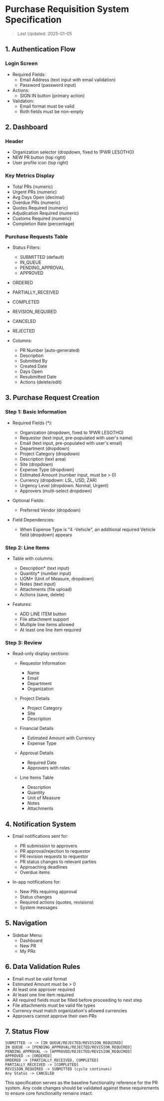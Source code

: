 # Purchase Requisition System Specification

> Last Updated: 2025-01-05

## 1. Authentication Flow
### Login Screen
- Required Fields:
  - Email Address (text input with email validation)
  - Password (password input)
- Actions:
  - SIGN IN button (primary action)
- Validation:
  - Email format must be valid
  - Both fields must be non-empty

## 2. Dashboard
### Header
- Organization selector (dropdown, fixed to 1PWR LESOTHO)
- NEW PR button (top right)
- User profile icon (top right)

### Key Metrics Display
- Total PRs (numeric)
- Urgent PRs (numeric)
- Avg Days Open (decimal)
- Overdue PRs (numeric)
- Quotes Required (numeric)
- Adjudication Required (numeric)
- Customs Required (numeric)
- Completion Rate (percentage)

### Purchase Requests Table
- Status Filters:
  - SUBMITTED (default)
  - IN_QUEUE
  - PENDING_APPROVAL
  - APPROVED
 - ORDERED
 - PARTIALLY_RECEIVED
  - COMPLETED
  - REVISION_REQUIRED
  - CANCELED
  - REJECTED

- Columns:
  - PR Number (auto-generated)
  - Description
  - Submitted By
  - Created Date
  - Days Open
  - Resubmitted Date
  - Actions (delete/edit)

## 3. Purchase Request Creation
### Step 1: Basic Information
- Required Fields (*):
  - Organization (dropdown, fixed to 1PWR LESOTHO)
  - Requestor (text input, pre-populated with user's name)
  - Email (text input, pre-populated with user's email)
  - Department (dropdown)
  - Project Category (dropdown)
  - Description (text area)
  - Site (dropdown)
  - Expense Type (dropdown)
  - Estimated Amount (number input, must be > 0)
  - Currency (dropdown: LSL, USD, ZAR)
  - Urgency Level (dropdown: Normal, Urgent)
  - Approvers (multi-select dropdown)

- Optional Fields:
  - Preferred Vendor (dropdown)

- Field Dependencies:
  - When Expense Type is "4 -Vehicle", an additional required Vehicle field (dropdown) appears

### Step 2: Line Items
- Table with columns:
  - Description* (text input)
  - Quantity* (number input)
  - UOM* (Unit of Measure, dropdown)
  - Notes (text input)
  - Attachments (file upload)
  - Actions (save, delete)

- Features:
  - ADD LINE ITEM button
  - File attachment support
  - Multiple line items allowed
  - At least one line item required

### Step 3: Review
- Read-only display sections:
  - Requestor Information
    - Name
    - Email
    - Department
    - Organization

  - Project Details
    - Project Category
    - Site
    - Description

  - Financial Details
    - Estimated Amount with Currency
    - Expense Type

  - Approval Details
    - Required Date
    - Approvers with roles

  - Line Items Table
    - Description
    - Quantity
    - Unit of Measure
    - Notes
    - Attachments

## 4. Notification System
- Email notifications sent for:
  - PR submission to approvers
  - PR approval/rejection to requestor
  - PR revision requests to requestor
  - PR status changes to relevant parties
  - Approaching deadlines
  - Overdue items

- In-app notifications for:
  - New PRs requiring approval
  - Status changes
  - Required actions (quotes, revisions)
  - System messages

## 5. Navigation
- Sidebar Menu:
  - Dashboard
  - New PR
  - My PRs

## 6. Data Validation Rules
- Email must be valid format
- Estimated Amount must be > 0
- At least one approver required
- At least one line item required
- All required fields must be filled before proceeding to next step
- File attachments must be valid file types
- Currency must match organization's allowed currencies
- Approvers cannot approve their own PRs

## 7. Status Flow
```
SUBMITTED -> -> [IN QUEUE/REJECTED/REVISION_REQUIRED]
IN QUEUE -> [PENDING_APPROVAL/REJECTED/REVISION_REQUIRED]
PENDING_APPROVAL -> [APPROVED/REJECTED/REVISION_REQUIRED]
APPROVED -> [ORDERED]
ORDERED -> [PARTIALLY_RECEIVED, COMPLETED]
PARTIALLY_RECEIVED -> [COMPLETED]
REVISION_REQUIRED -> SUBMITTED (cycle continues)
Any Status -> CANCELED
```

This specification serves as the baseline functionality reference for the PR system. Any code changes should be validated against these requirements to ensure core functionality remains intact.
